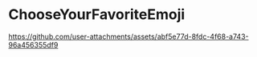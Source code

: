 # ChooseYourFavoriteEmoji

https://github.com/user-attachments/assets/abf5e77d-8fdc-4f68-a743-96a456355df9

